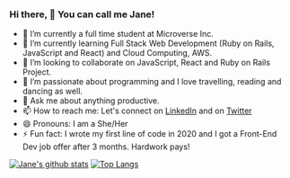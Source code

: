 ### Hi there, 👋 You can call me Jane!

- 🔭 I’m currently a full time student at Microverse Inc.
- 🌱 I’m currently learning Full Stack Web Development (Ruby on Rails, JavaScript and React) and Cloud Computing, AWS.
- 👯 I’m looking to collaborate on JavaScript, React and Ruby on Rails Project.
- 🤔 I’m passionate about programming and I love travelling, reading and dancing as well.
- 💬 Ask me about anything productive.
- 📫 How to reach me: Let's connect on [LinkedIn](www.linkedin.com/in/witah-georjane) and on [Twitter](https://twitter.com/WittyJany)
- 😄 Pronouns: I am a She/Her
- ⚡ Fun fact: I wrote my first line of code in 2020 and I got a Front-End Dev job offer after 3 months. Hardwork pays!

[![Jane's github stats](https://github-readme-stats.vercel.app/api?username=Georjane&show_icons=true&theme=radical)](https://github.com/Georjane/github-readme-stats)  [![Top Langs](https://github-readme-stats.vercel.app/api/top-langs/?username=Georjane&show_icons=true&theme=radical&layout=compact)](https://github.com/Georjane/github-readme-stats)

<!--
**Georjane/Georjane** is a ✨ _special_ ✨ repository because its `README.md` (this file) appears on your GitHub profile.

Here are some ideas to get you started:

- 🔭 I’m currently working on ...
- 🌱 I’m currently learning ...
- 👯 I’m looking to collaborate on ...
- 🤔 I’m looking for help with ...
- 💬 Ask me about ...
- 📫 How to reach me: ...
- 😄 Pronouns: ...
- ⚡ Fun fact: ...
-->

